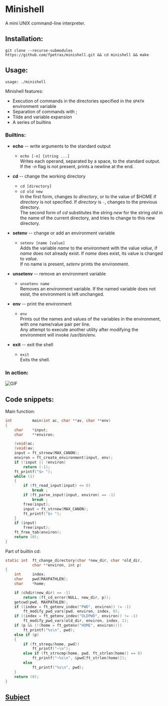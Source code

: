 # Minishell

A mini UNIX command-line interpreter.

## Installation:

`git clone --recurse-submodules https://github.com/fpetras/minishell.git && cd minishell && make`

## Usage:

`usage: ./minishell`

Minishell features:

 - Execution of commands in the directories specified in the `$PATH` environment variable
 - Separation of commands with ;
 - Tilde and variable expansion
 - A series of builtins
 
### Builtins:

- **echo** -- write arguments to the standard output
    * `echo [-n] [string ...]`\
      Writes each operand, separated by a space, to the standard output. If the *-n* flag is not present, prints a newline at the end.
      
 - **cd** -- change the working directory
    * `cd [directory]`
    * `cd old new`\
      In the first form, changes to *directory*, or to the value of $HOME if *directory* is not specified. If *directory* is `-`, changes to the previous directory.\
      The second form of *cd* substitutes the string *new* for the string *old* in the name of the current directory, and tries to change to this new directory. 
      
 - **setenv** -- change or add an environment variable
    * `setenv [name [value]`\
      Adds the variable *name* to the environment with the value *value*, if *name* does not already exist. If *name* does exist, its value is changed to *value*.\
      If no name is present, *setenv* prints the environment.
      
 - **unsetenv** -- remove an environment variable
    * `unsetenv name`\
      Removes an environment variable. If the named variable does not exist, the environment is left unchanged.
      
 - **env** -- print the environment
    * `env`\
      Prints out the names and values of the variables in the environment, with one name/value pair per line.\
      Any attempt to execute another utility after modifying the environment will invoke /usr/bin/env.
      
 - **exit** -- exit the shell
    * `exit`\
      Exits the shell.

### In action:

![GIF](http://g.recordit.co/pY8JC2dq2N.gif)

## Code snippets:

Main function:

```C
int         main(int ac, char **av, char **env)
{
    char    *input;
    char    **environ;

    (void)ac;
    (void)av;
    input = ft_strnew(MAX_CANON);
    environ = ft_create_environment(input, env);
    if (!input || !environ)
        return (-1);
    ft_printf("$> ");
    while (1)
    {
        if (ft_read_input(input) <= 0)
            break ;
        if (ft_parse_input(input, environ) == -1)
            break ;
        free(input);
        input = ft_strnew(MAX_CANON);
        ft_printf("$> ");
    }
    if (input)
        free(input);
    ft_free_tab(environ);
    return (0);
}
```

Part of builtin cd:

```C
static int  ft_change_directory(char *new_dir, char *old_dir,
            char **environ, int p)
{
    int     index;
    char    pwd[MAXPATHLEN];
    char    *home;

    if (chdir(new_dir) == -1)
        return (ft_cd_error(NULL, new_dir, p));
    getcwd(pwd, MAXPATHLEN);
    if ((index = ft_getenv_index("PWD", environ)) != -1)
        ft_modify_pwd_vars(pwd, environ, index, 0);
    if ((index = ft_getenv_index("OLDPWD", environ)) != -1)
        ft_modify_pwd_vars(old_dir, environ, index, 1);
    if (p && (!(home = ft_getenv("HOME", environ))))
        ft_printf("%s\n", pwd);
    else if (p)
    {
        if (ft_strequ(home, pwd))
            ft_printf("~\n");
        else if (ft_strncmp(home, pwd, ft_strlen(home)) == 0)
            ft_printf("~%s\n", &pwd[ft_strlen(home)]);
        else
            ft_printf("%s\n", pwd);
    }
    return (0);
}
```

## [Subject](https://github.com/fpetras/42-subjects/blob/master/minishell.en.pdf "minishell.en.pdf")
